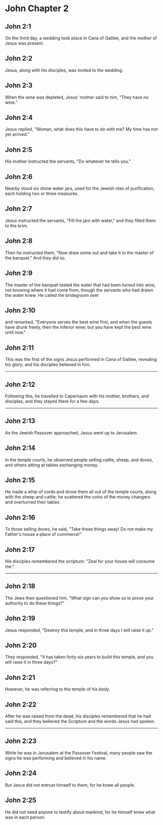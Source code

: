 # John Chapter 2

## John 2:1

On the third day, a wedding took place in Cana of Galilee, and the mother of Jesus was present.

## John 2:2

Jesus, along with his disciples, was invited to the wedding.

## John 2:3

When the wine was depleted, Jesus' mother said to him, "They have no wine."

## John 2:4

Jesus replied, "Woman, what does this have to do with me? My time has not yet arrived."

## John 2:5

His mother instructed the servants, "Do whatever he tells you."

## John 2:6

Nearby stood six stone water jars, used for the Jewish rites of purification, each holding two or three measures.

## John 2:7

Jesus instructed the servants, "Fill the jars with water," and they filled them to the brim.

## John 2:8

Then he instructed them, "Now draw some out and take it to the master of the banquet." And they did so.

## John 2:9

The master of the banquet tasted the water that had been turned into wine, not knowing where it had come from, though the servants who had drawn the water knew. He called the bridegroom over

## John 2:10

and remarked, "Everyone serves the best wine first, and when the guests have drunk freely, then the inferior wine; but you have kept the best wine until now."

## John 2:11

This was the first of the signs Jesus performed in Cana of Galilee, revealing his glory; and his disciples believed in him.

---

## John 2:12

Following this, he travelled to Capernaum with his mother, brothers, and disciples, and they stayed there for a few days.

---

## John 2:13

As the Jewish Passover approached, Jesus went up to Jerusalem.

## John 2:14

In the temple courts, he observed people selling cattle, sheep, and doves, and others sitting at tables exchanging money.

## John 2:15

He made a whip of cords and drove them all out of the temple courts, along with the sheep and cattle; he scattered the coins of the money changers and overturned their tables.

## John 2:16

To those selling doves, he said, "Take these things away! Do not make my Father's house a place of commerce!"

## John 2:17

His disciples remembered the scripture: "Zeal for your house will consume me."

---

## John 2:18

The Jews then questioned him, "What sign can you show us to prove your authority to do these things?"

## John 2:19

Jesus responded, "Destroy this temple, and in three days I will raise it up."

## John 2:20

They responded, "It has taken forty-six years to build this temple, and you will raise it in three days?"

## John 2:21

However, he was referring to the temple of his body.

## John 2:22

After he was raised from the dead, his disciples remembered that he had said this, and they believed the Scripture and the words Jesus had spoken.

---

## John 2:23

While he was in Jerusalem at the Passover Festival, many people saw the signs he was performing and believed in his name.

## John 2:24

But Jesus did not entrust himself to them, for he knew all people.

## John 2:25

He did not need anyone to testify about mankind, for he himself knew what was in each person.
